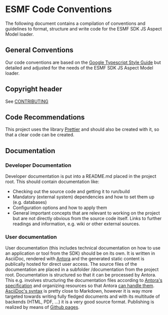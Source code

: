 # ESMF Code Conventions

The following document contains a compilation of conventions and guidelines to format, structure and
write code for the ESMF SDK JS Aspect Model loader.

## General Conventions

Our code conventions are based on the [Google Typescript Style Guide](https://google.github.io/styleguide/tsguide.html)
but detailed and adjusted for the needs of the ESMF SDK JS Aspect Model loader.

## Copyright header

See [CONTRIBUTING](CONTRIBUTING.md)

## Code Recommendations

This project uses the library [Prettier](https://www.npmjs.com/package/prettier) and should also be created with it, so
that a clear code can be created.

## Documentation

### Developer Documentation

Developer documentation is put into a README.md placed in the project root. This should contain documentation like:

* Checking out the source code and getting it to run/build
* Mandatory (external system) dependencies and how to set them up (e.g. databases)
* Configuration options and how to apply them
* General important concepts that are relevant to working on the project but are not directly obvious from the source
  code
  itself. Links to further readings and information, e.g. wiki or other external sources.

### User documentation

User documentation (this includes technical documentation on how to use an application or tool from the SDK) should be
on
its own.
It is written in AsciiDoc, rendered with [Antora](https://antora.org) and the generated static content is
publically hosted for direct user access.
The source files of the documentation are placed in a subfolder /documentation from the project root.
Documentation is structured so that it can be processed by Antora. This e.g. involves structuring the documentation
files
according to [Antora's specification](https://docs.antora.org/antora/2.3/organize-content-files/) and organizing
resources
so that Antora [can handle them](https://docs.antora.org/antora/2.3/page/resource-id/).
[AsciiDoc's syntax](https://docs.antora.org/antora/2.3/asciidoc/asciidoc/) is pretty close to Markdown, however it is
way more targeted towards writing fully fledged documents and with its multitude of backends (HTML, PDF, ...) it is a
very good source format.
Publishing is realized by means of [Github pages](https://docs.antora.org/antora/2.3/publish-to-github-pages/).

